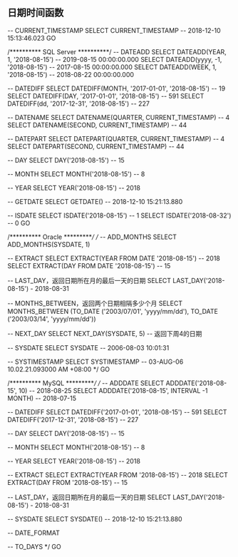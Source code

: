 ## 日期时间函数

-- CURRENT_TIMESTAMP
SELECT CURRENT_TIMESTAMP -- 2018-12-10 15:13:46.023
GO


/********** SQL Server **********/
-- DATEADD
SELECT DATEADD(YEAR, 1, '2018-08-15')	-- 2019-08-15 00:00:00.000
SELECT DATEADD(yyyy, -1, '2018-08-15')	-- 2017-08-15 00:00:00.000
SELECT DATEADD(WEEK, 1, '2018-08-15')	-- 2018-08-22 00:00:00.000

-- DATEDIFF
SELECT DATEDIFF(MONTH, '2017-01-01', '2018-08-15')	-- 19
SELECT DATEDIFF(DAY, '2017-01-01', '2018-08-15')	-- 591
SELECT DATEDIFF(dd, '2017-12-31', '2018-08-15')		-- 227

-- DATENAME
SELECT DATENAME(QUARTER, CURRENT_TIMESTAMP) -- 4
SELECT DATENAME(SECOND, CURRENT_TIMESTAMP)	-- 44

-- DATEPART
SELECT DATEPART(QUARTER, CURRENT_TIMESTAMP) -- 4
SELECT DATEPART(SECOND, CURRENT_TIMESTAMP)	-- 44

-- DAY
SELECT DAY('2018-08-15')	-- 15

-- MONTH
SELECT MONTH('2018-08-15')	-- 8

-- YEAR
SELECT YEAR('2018-08-15')	-- 2018

-- GETDATE
SELECT GETDATE() -- 2018-12-10 15:21:13.880

-- ISDATE
SELECT ISDATE('2018-08-15') -- 1
SELECT ISDATE('2018-08-32') -- 0
GO


/********** Oracle **********/
/*
-- ADD_MONTHS
SELECT ADD_MONTHS(SYSDATE, 1)

-- EXTRACT
SELECT EXTRACT(YEAR FROM DATE '2018-08-15') -- 2018
SELECT EXTRACT(DAY FROM DATE '2018-08-15') -- 15

-- LAST_DAY，返回日期所在月的最后一天的日期
SELECT LAST_DAY('2018-08-15') - 2018-08-31

-- MONTHS_BETWEEN，返回两个日期相隔多少个月
SELECT MONTHS_BETWEEN (TO_DATE ('2003/07/01', 'yyyy/mm/dd'), TO_DATE ('2003/03/14', 'yyyy/mm/dd'))

-- NEXT_DAY
SELECT NEXT_DAY(SYSDATE, 5) -- 返回下周4的日期

-- SYSDATE
SELECT SYSDATE -- 2006-08-03 10:01:31

-- SYSTIMESTAMP
SELECT SYSTIMESTAMP -- 03-AUG-06 10.02.21.093000 AM +08:00
*/
GO


/********** MySQL **********/
/*
-- ADDDATE
SELECT ADDDATE('2018-08-15', 10)				-- 2018-08-25
SELECT ADDDATE('2018-08-15', INTERVAL -1 MONTH) -- 2018-07-15

-- DATEDIFF
SELECT DATEDIFF('2017-01-01', '2018-08-15')	-- 591
SELECT DATEDIFF('2017-12-31', '2018-08-15')	-- 227

-- DAY
SELECT DAY('2018-08-15')	-- 15

-- MONTH
SELECT MONTH('2018-08-15')	-- 8

-- YEAR
SELECT YEAR('2018-08-15')	-- 2018

-- EXTRACT
SELECT EXTRACT(YEAR FROM '2018-08-15') -- 2018
SELECT EXTRACT(DAY FROM '2018-08-15') -- 15

-- LAST_DAY，返回日期所在月的最后一天的日期
SELECT LAST_DAY('2018-08-15') - 2018-08-31

-- SYSDATE
SELECT SYSDATE() -- 2018-12-10 15:21:13.880

-- DATE_FORMAT

-- TO_DAYS
*/
GO